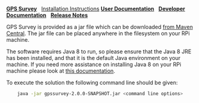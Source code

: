 [**GPS Survey**](index.html)&nbsp;&nbsp;
[Installation Instructions](install.html)
[**User Documentation**](user.html)&nbsp;&nbsp;
[**Developer Documentation**](developer.html)&nbsp;&nbsp;
[**Release Notes**](release.html)

GPS Survey is provided as a jar file which can be downloaded
[from Maven Central](http://central.maven.org/maven2/uk/theretiredprogrammer/gpssurvey/2.0.0-SNAPSHOT/gpssuvey-2.0.0-SNAPSHOT.jar).
The jar file can be placed anywhere in the filesystem on your RPi machine.

The software requires Java 8 to run, so please ensure that the
Java 8 JRE has been installed, and that it is the default Java
environment on your machine. If you need more assistance on
installing Java 8 on your RPi machine please look
at [this documentation](http://www.theretiredprogrammer.uk/commondocumentation/install-java8.html).

To execute the solution the following command line should be given:

~~~ bash
    java -jar gpssurvey-2.0.0-SNAPSHOT.jar <command line options>
~~~